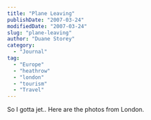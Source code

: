 ```yaml
---
title: "Plane Leaving"
publishDate: "2007-03-24"
modifiedDate: "2007-03-24"
slug: "plane-leaving"
author: "Duane Storey"
category:
  - "Journal"
tag:
  - "Europe"
  - "heathrow"
  - "london"
  - "tourism"
  - "Travel"
---
```


So I gotta jet.. Here are the photos from London.
